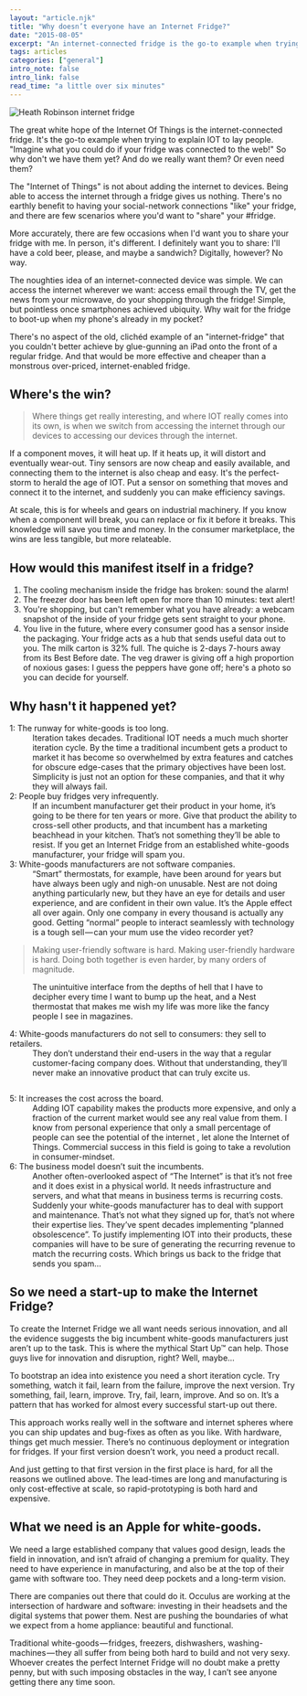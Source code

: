 ```yaml
---
layout: "article.njk"
title: "Why doesn’t everyone have an Internet Fridge?"
date: "2015-08-05"
excerpt: "An internet-connected fridge is the go-to example when trying to explain the Internet Of Things to lay people. So why don't we have them yet? And do we really want them? Or even need them?"
tags: articles
categories: ["general"]
intro_note: false
intro_link: false
read_time: "a little over six minutes"
---
```


<img class="post-content__image" src="/images/articles/fridge.png" alt="Heath Robinson internet fridge">

The great white hope of the Internet Of Things is the internet-connected fridge. It's the go-to example when trying to explain IOT to lay people. "Imagine what you could do if your fridge was connected to the web!" So why don't we have them yet? And do we really want them? Or even need them?

The "Internet of Things" is not about adding the internet to devices. Being able to access the internet through a fridge gives us nothing. There's no earthly benefit to having your social-network connections "like" your fridge, and there are few scenarios where you'd want to "share" your #fridge.

More accurately, there are few occasions when I'd want you to share your fridge with me. In person, it's different. I definitely want you to share: I'll have a cold beer, please, and maybe a sandwich? Digitally, however? No way.

The noughties idea of an internet-connected device was simple. We can access the internet wherever we want: access email through the TV, get the news from your microwave, do your shopping through the fridge! Simple, but pointless once smartphones achieved ubiquity. Why wait for the fridge to boot-up when my phone's already in my pocket?

There's no aspect of the old, clichéd example of an "internet-fridge" that you couldn't better achieve by glue-gunning an iPad onto the front of a regular fridge. And that would be more effective and cheaper than a monstrous over-priced, internet-enabled fridge.

## Where's the win?

> Where things get really interesting, and where IOT really comes into its own, is when we switch from accessing the internet through our devices to accessing our devices through the internet.

If a component moves, it will heat up. If it heats up, it will distort and eventually wear-out. Tiny sensors are now cheap and easily available, and connecting them to the internet is also cheap and easy. It's the perfect-storm to herald the age of IOT. Put a sensor on something that moves and connect it to the internet, and suddenly you can make efficiency savings.

At scale, this is for wheels and gears on industrial machinery. If you know when a component will break, you can replace or fix it before it breaks. This knowledge will save you time and money. In the consumer marketplace, the wins are less tangible, but more relateable.

## How would this manifest itself in a fridge?

1. The cooling mechanism inside the fridge has broken: sound the alarm!
2. The freezer door has been left open for more than 10 minutes: text alert!
3. You're shopping, but can't remember what you have already: a webcam snapshot of the inside of your fridge gets sent straight to your phone.
4. You live in the future, where every consumer good has a sensor inside the packaging. Your fridge acts as a hub that sends useful data out to you. The milk carton is 32% full. The quiche is 2-days 7-hours away from its Best Before date. The veg drawer is giving off a high proportion of noxious gases: I guess the peppers have gone off; here's a photo so you can decide for yourself.

## Why hasn't it happened yet?

<dl>
<dt>1: The runway for white-goods is too long.</dt>
<dd>Iteration takes decades. Traditional IOT needs a much much shorter iteration cycle. By the time a traditional incumbent gets a product to market it has become so overwhelmed by extra features and catches for obscure edge-cases that the primary objectives have been lost. Simplicity is just not an option for these companies, and that it why they will always fail.</dd>

<dt>2: People buy fridges very infrequently.</dt>
<dd>If an incumbent manufacturer get their product in your home, it’s going to be there for ten years or more. Give that product the ability to cross-sell other products, and that incumbent has a marketing beachhead in your kitchen. That’s not something they’ll be able to resist. If you get an Internet Fridge from an established white-goods manufacturer, your fridge will spam you.</dd>

<dt>3: White-goods manufacturers are not software companies.</dt>
<dd>“Smart” thermostats, for example, have been around for years but have always been ugly and nigh-on unusable. Nest are not doing anything particularly new, but they have an eye for details and user experience, and are confident in their own value. It’s the Apple effect all over again. Only one company in every thousand is actually any good. Getting “normal” people to interact seamlessly with technology is a tough sell — can your mum use the video recorder yet?</dd>
</dl>

> Making user-friendly software is hard. Making user-friendly hardware is hard. Doing both together is even harder, by many orders of magnitude.

<figure class="post-content__image-wrapper">
    <img class="post-content__image" src="/images/articles/fridge2.png" alt="">
    <figcaption class="post-content__caption">The unintuitive interface from the depths of hell that I have to decipher every time I want to bump up the heat, and a Nest thermostat that makes me wish my life was more like the fancy people I see in magazines.</figcaption>
</figure>

<dl>
<dt>4: White-goods manufacturers do not sell to consumers: they sell to retailers.</dt>
<dd>They don’t understand their end-users in the way that a regular customer-facing company does. Without that understanding, they’ll never make an innovative product that can truly excite us.</dd>
</dl>

<img class="post-content__image" src="/images/articles/fridge3.png" alt="">

<dl>
<dt>5: It increases the cost across the board.</dt>
<dd>Adding IOT capability makes the products more expensive, and only a fraction of the current market would see any real value from them. I know from personal experience that only a small percentage of people can see the potential of the internet , let alone the Internet of Things. Commercial success in this field is going to take a revolution in consumer-mindset.</dd>

<dt>6: The business model doesn’t suit the incumbents.</dt>
<dd>Another often-overlooked aspect of “The Internet” is that it’s not free and it does exist in a physical world. It needs infrastructure and servers, and what that means in business terms is recurring costs.
Suddenly your white-goods manufacturer has to deal with support and maintenance. That’s not what they signed up for, that’s not where their expertise lies. They’ve spent decades implementing “planned obsolescence”.
To justify implementing IOT into their products, these companies will have to be sure of generating the recurring revenue to match the recurring costs. Which brings us back to the fridge that sends you spam…</dd>
</dl>

## So we need a start-up to make the Internet Fridge?

To create the Internet Fridge we all want needs serious innovation, and all the evidence suggests the big incumbent white-goods manufacturers just aren’t up to the task. This is where the mythical Start Up™ can help. Those guys live for innovation and disruption, right? Well, maybe…

To bootstrap an idea into existence you need a short iteration cycle. Try something, watch it fail, learn from the failure, improve the next version. Try something, fail, learn, improve. Try, fail, learn, improve. And so on. It’s a pattern that has worked for almost every successful start-up out there.

This approach works really well in the software and internet spheres where you can ship updates and bug-fixes as often as you like. With hardware, things get much messier. There’s no continuous deployment or integration for fridges. If your first version doesn’t work, you need a product recall.

And just getting to that first version in the first place is hard, for all the reasons we outlined above. The lead-times are long and manufacturing is only cost-effective at scale, so rapid-prototyping is both hard and expensive.

## What we need is an Apple for white-goods.

We need a large established company that values good design, leads the field in innovation, and isn’t afraid of changing a premium for quality. They need to have experience in manufacturing, and also be at the top of their game with software too. They need deep pockets and a long-term vision.

There are companies out there that could do it. Occulus are working at the intersection of hardware and software: investing in their headsets and the digital systems that power them. Nest are pushing the boundaries of what we expect from a home appliance: beautiful and functional.

Traditional white-goods — fridges, freezers, dishwashers, washing-machines — they all suffer from being both hard to build and not very sexy. Whoever creates the perfect Internet Fridge will no doubt make a pretty penny, but with such imposing obstacles in the way, I can’t see anyone getting there any time soon.